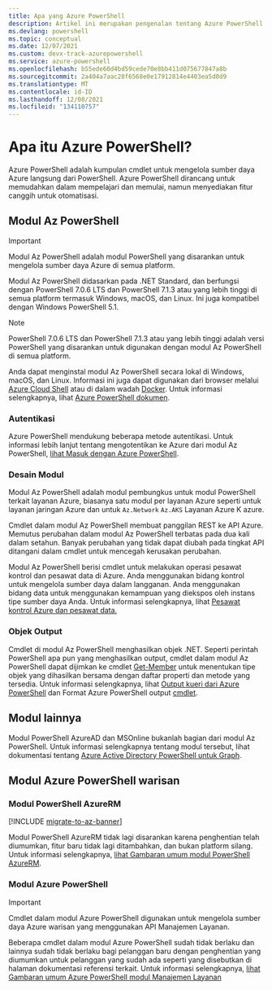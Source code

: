 ```yaml
---
title: Apa yang Azure PowerShell
description: Artikel ini merupakan pengenalan tentang Azure PowerShell dan fiturnya.
ms.devlang: powershell
ms.topic: conceptual
ms.date: 12/07/2021
ms.custom: devx-track-azurepowershell
ms.service: azure-powershell
ms.openlocfilehash: b55ede60d4bd59cede70e8bb411d075677847a8b
ms.sourcegitcommit: 2a404a7aac28f6568e0e17912814e4403ea5d0d9
ms.translationtype: MT
ms.contentlocale: id-ID
ms.lasthandoff: 12/08/2021
ms.locfileid: "134110757"
---
```

# <a name="what-is-azure-powershell"></a>Apa itu Azure PowerShell?

Azure PowerShell adalah kumpulan cmdlet untuk mengelola sumber daya Azure langsung dari PowerShell. Azure PowerShell dirancang untuk memudahkan dalam mempelajari dan memulai, namun menyediakan fitur canggih untuk otomatisasi.

## <a name="the-az-powershell-module"></a>Modul Az PowerShell

> [!IMPORTANT]
> Modul Az PowerShell adalah modul PowerShell yang disarankan untuk mengelola sumber daya Azure di semua platform.

Modul Az PowerShell didasarkan pada .NET Standard, dan berfungsi dengan PowerShell 7.0.6 LTS dan PowerShell 7.1.3 atau yang lebih tinggi di semua platform termasuk Windows, macOS, dan Linux. Ini juga kompatibel dengan Windows PowerShell 5.1.

> [!NOTE]
> PowerShell 7.0.6 LTS dan PowerShell 7.1.3 atau yang lebih tinggi adalah versi PowerShell yang disarankan untuk digunakan dengan modul Az PowerShell di semua platform.

Anda dapat menginstal modul Az PowerShell secara lokal di Windows, macOS, dan Linux. Informasi ini juga dapat digunakan dari browser melalui [Azure Cloud Shell](/azure/cloud-shell/overview) atau di dalam wadah [Docker](/powershell/azure/azureps-in-docker). Untuk informasi selengkapnya, lihat [Azure PowerShell dokumen](/powershell/azure/).

### <a name="authentication"></a>Autentikasi

Azure PowerShell mendukung beberapa metode autentikasi. Untuk informasi lebih lanjut tentang mengotentikan ke Azure dari modul Az PowerShell, [lihat Masuk dengan Azure PowerShell](/powershell/azure/authenticate-azureps).

### <a name="module-design"></a>Desain Modul

Modul Az PowerShell adalah modul pembungkus untuk modul PowerShell terkait layanan Azure, biasanya satu modul per layanan Azure seperti untuk layanan jaringan Azure dan untuk `Az.Network` `Az.AKS` Layanan Azure K azure.

Cmdlet dalam modul Az PowerShell membuat panggilan REST ke API Azure. Memutus perubahan dalam modul Az PowerShell terbatas pada dua kali dalam setahun. Banyak perubahan yang tidak dapat diubah pada tingkat API ditangani dalam cmdlet untuk mencegah kerusakan perubahan.

Modul Az PowerShell berisi cmdlet untuk melakukan operasi pesawat kontrol dan pesawat data di Azure. Anda menggunakan bidang kontrol untuk mengelola sumber daya dalam langganan. Anda menggunakan bidang data untuk menggunakan kemampuan yang diekspos oleh instans tipe sumber daya Anda. Untuk informasi selengkapnya, lihat [Pesawat kontrol Azure dan pesawat data.](/azure/azure-resource-manager/management/control-plane-and-data-plane)

### <a name="output-objects"></a>Objek Output

Cmdlet di modul Az PowerShell menghasilkan objek .NET. Seperti perintah PowerShell apa pun yang menghasilkan output, cmdlet dalam modul Az PowerShell dapat dijimkan ke cmdlet [Get-Member](/powershell/module/microsoft.powershell.utility/get-member) untuk menentukan tipe objek yang dihasilkan bersama dengan daftar properti dan metode yang tersedia. Untuk informasi selengkapnya, lihat [Output kueri dari Azure PowerShell](/powershell/azure/queries-azureps) dan Format Azure PowerShell output [cmdlet](/powershell/azure/formatting-output).

## <a name="other-modules"></a>Modul lainnya

Modul PowerShell AzureAD dan MSOnline bukanlah bagian dari modul Az PowerShell. Untuk informasi selengkapnya tentang modul tersebut, lihat dokumentasi tentang [Azure Active Directory PowerShell untuk Graph](/powershell/azure/active-directory/overview).

## <a name="legacy-azure-powershell-modules"></a>Modul Azure PowerShell warisan

### <a name="the-azurerm-powershell-module"></a>Modul PowerShell AzureRM

[!INCLUDE [migrate-to-az-banner](../../includes/migrate-to-az-banner.md)]

Modul PowerShell AzureRM tidak lagi disarankan karena penghentian telah diumumkan, fitur baru tidak lagi ditambahkan, dan bukan platform silang. Untuk informasi selengkapnya, [lihat Gambaran umum modul PowerShell AzureRM](/powershell/azure/azurerm/overview).

### <a name="the-azure-powershell-module"></a>Modul Azure PowerShell

> [!IMPORTANT]
> Cmdlet dalam modul Azure PowerShell digunakan untuk mengelola sumber daya Azure warisan yang menggunakan API Manajemen Layanan.

Beberapa cmdlet dalam modul Azure PowerShell sudah tidak berlaku dan lainnya sudah tidak berlaku bagi pelanggan baru dengan penghentian yang diumumkan untuk pelanggan yang sudah ada seperti yang disebutkan di halaman dokumentasi referensi terkait. Untuk informasi selengkapnya, [lihat Gambaran umum Azure PowerShell modul Manajemen Layanan](/powershell/azure/servicemanagement/overview)
